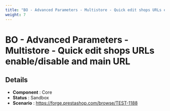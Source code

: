```yaml
---
title: "BO - Advanced Parameters - Multistore - Quick edit shops URLs enable/disable and main URL"
weight: 7
---
```


# BO - Advanced Parameters - Multistore - Quick edit shops URLs enable/disable and main URL
## Details
* **Component** : Core
* **Status** : Sandbox
* **Scenario** : https://forge.prestashop.com/browse/TEST-1188

